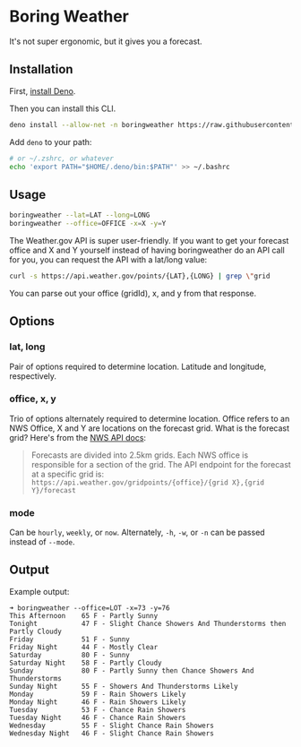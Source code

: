 # Boring Weather

It's not super ergonomic, but it gives you a forecast.

## Installation

First, [install Deno](https://deno.land/#installation).

Then you can install this CLI.

```sh
deno install --allow-net -n boringweather https://raw.githubusercontent.com/njgingrich/boringweather/main/src/main.ts
```

Add `deno` to your path:

```sh
# or ~/.zshrc, or whatever
echo 'export PATH="$HOME/.deno/bin:$PATH"' >> ~/.bashrc
```

## Usage

```sh
boringweather --lat=LAT --long=LONG
boringweather --office=OFFICE -x=X -y=Y
```

The Weather.gov API is super user-friendly. If you want to get your forecast office and X and Y yourself instead of having boringweather do an API call for you, you can request
the API with a lat/long value:

```sh
curl -s https://api.weather.gov/points/{LAT},{LONG} | grep \"grid
```

You can parse out your office (gridId), x, and y from that response.

## Options

### lat, long

Pair of options required to determine location. Latitude and longitude, respectively.

### office, x, y

Trio of options alternately required to determine location. Office refers to an NWS Office, X and Y are locations
on the forecast grid. What is the forecast grid? Here's from the [NWS API docs](https://www.weather.gov/documentation/services-web-api):

> Forecasts are divided into 2.5km grids. Each NWS office is responsible for a section of the grid. The API endpoint for the forecast at a specific grid is: `https://api.weather.gov/gridpoints/{office}/{grid X},{grid Y}/forecast`

### mode

Can be `hourly`, `weekly`, or `now`. Alternately, `-h`, `-w`, or `-n` can be passed instead of `--mode`.

## Output

Example output:

```text
➜ boringweather --office=LOT -x=73 -y=76
This Afternoon    65 F - Partly Sunny
Tonight           47 F - Slight Chance Showers And Thunderstorms then Partly Cloudy
Friday            51 F - Sunny
Friday Night      44 F - Mostly Clear
Saturday          80 F - Sunny
Saturday Night    58 F - Partly Cloudy
Sunday            80 F - Partly Sunny then Chance Showers And Thunderstorms
Sunday Night      55 F - Showers And Thunderstorms Likely
Monday            59 F - Rain Showers Likely
Monday Night      46 F - Rain Showers Likely
Tuesday           53 F - Chance Rain Showers
Tuesday Night     46 F - Chance Rain Showers
Wednesday         55 F - Slight Chance Rain Showers
Wednesday Night   46 F - Slight Chance Rain Showers
```
